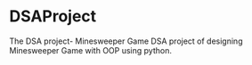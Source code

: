 # DSAProject
The DSA project- Minesweeper Game
DSA project of designing Minesweeper Game with OOP using python.
